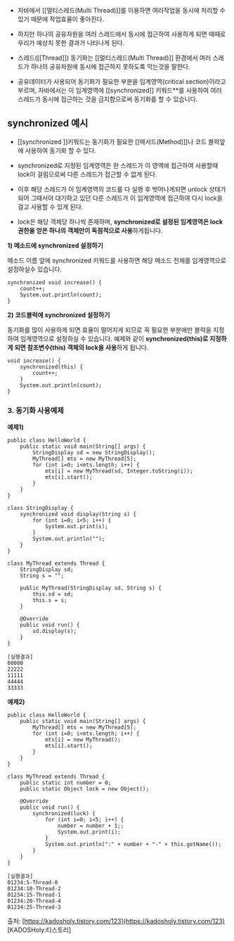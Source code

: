 - 자바에서 [[멀티스레드(Multi Thread)]]를 이용하면 여러작업을 동시에 처리할 수 있기 때문에 작업효율이 좋아진다.

- 하지만 하나의 공유자원을 여러 스레드에서 동시에 접근하여 사용하게 되면 때때로 우리가 예상치 못한 결과가 나타나게 된다.

- 스레드([[Thread]]) 동기화는 [[멀티스레드(Multi Thread)]] 환경에서 여러 스레드가 하나의 공유자원에 동시에 접근하지 못하도록 막는것을 말한다. 

- 공유데이터가 사용되어 동기화가 필요한 부분을 임계영역(critical section)이라고 부르며, 자바에서는 이 임계영역에 [[synchronized]] 키워드**를 사용하여 여러 스레드가 동시에 접근하는 것을 금지함으로써 동기화를 할 수 있습니다. 

## synchronized  예시

- [[synchronized ]]키워드는 동기화가 필요한 [[메서드(Method)]]나 코드 블럭앞에 사용하여 동기화 할 수 있다.

- synchronized로 지정된 임계영역은 한 스레드가 이 영역에 접근하여 사용할때 lock이 걸림으로써 다른 스레드가 접근할 수 없게 된다.

- 이후 해당 스레드가 이 임계영역의 코드를 다 실행 후 벗어나게되면 unlock 상태가 되어 그때서야 대기하고 있던 다른 스레드가 이 임계영역에 접근하여 다시 lock을 걸고 사용할 수 있게 된다.

 - lock은 해당 객체당 하나씩 존재하며, **synchronized로 설정된 임계영역은 lock 권한을 얻은 하나의 객체만이 독점적으로 사용**하게됩니다. 

**1) 메소드에 synchronized 설정하기**

메소드 이름 앞에 synchronized 키워드를 사용하면 해당 메소드 전체를 임계영역으로 설정하실수 있습니다. 

```
synchronized void increase() {
	count++;
	System.out.println(count);
}
```

**2) 코드블럭에 synchronized 설정하기**

동기화를 많이 사용하게 되면 효율이 떨어지게 되므로 꼭 필요한 부분에만 블럭을 지정하여 임계영역으로 설정하실 수 있습니다. 예제와 같이 **synchronized(this)로 지정하게 되면 참조변수(this) 객체의 lock을 사용**하게 됩니다. 

```
void increase() {
	synchronized(this) {
		count++;
	}
	System.out.println(count);
}
```

### **3. 동기화 사용예제**

**예제1)** 

```
public class HelloWorld {
	public static void main(String[] args) {
		StringDisplay sd = new StringDisplay();
		MyThread[] mts = new MyThread[5];
		for (int i=0; i<mts.length; i++) {
			mts[i] = new MyThread(sd, Integer.toString(i));	
			mts[i].start();
		}
	}
}

class StringDisplay {
	synchronized void display(String s) {
		for (int i=0; i<5; i++) {
			System.out.print(s);
		}
		System.out.println("");
	}
}

class MyThread extends Thread {
	StringDisplay sd;
	String s = "";
	
	public MyThread(StringDisplay sd, String s) {
		this.sd = sd;
		this.s = s;
	}
	
	@Override
	public void run() {
		sd.display(s);
	}
}

[실행결과]
00000
22222
11111
44444
33333
```

**예제2)** 

```
public class HelloWorld {
	public static void main(String[] args) {
		MyThread[] mts = new MyThread[5];
		for (int i=0; i<mts.length; i++) {
			mts[i] = new MyThread();	
			mts[i].start();
		}
	}
}

class MyThread extends Thread {
	public static int number = 0;
	public static Object lock = new Object(); 
	
	@Override
	public void run() {
		synchronized(lock) {
			for (int i=0; i<5; i++) {
				number = number + 1;;
				System.out.print(i);
			}
			System.out.println(":" + number + "-" + this.getName());
		}
	}
}

[실행결과]
01234:5-Thread-0
01234:10-Thread-2
01234:15-Thread-1
01234:20-Thread-4
01234:25-Thread-3
```

출처: [https://kadosholy.tistory.com/123](https://kadosholy.tistory.com/123) [KADOSHoly:티스토리]